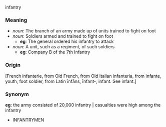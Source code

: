 infantry
### Meaning
+ _noun_:  The branch of an army made up of units trained to fight on foot
+ _noun_: Soldiers armed and trained to fight on foot
    + __eg__: The general ordered his infantry to attack
+ _noun_: A unit, such as a regiment, of such soldiers
    + __eg__: Company B of the 7th Infantry

### Origin

[French infanterie, from Old French, from Old Italian infanteria, from infante, youth, foot soldier, from Latin īnfāns, īnfant-, infant. See infant.]

### Synonym

__eg__: the army consisted of 20,000 infantry | casualties were high among the infantry

+ INFANTRYMEN


